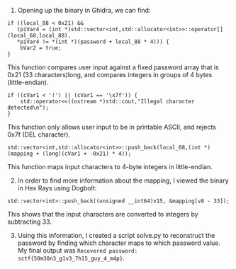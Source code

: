 1. Opening up the binary in Ghidra, we can find:
```
if ((local_88 < 0x21) &&
   (piVar4 = (int *)std::vector<int,std::allocator<int>>::operator[](local_68,local_88),
   *piVar4 != *(int *)(password + local_88 * 4))) {
    bVar2 = true;
}
```
This function compares user input against a fixed password array that is 0x21 (33 characters)long, and compares integers in groups of 4 bytes (little-endian).
```
if ((cVar1 < '!') || (cVar1 == '\x7f')) {
    std::operator<<((ostream *)std::cout,"Illegal character detected\n");
}
```
This function only allows user input to be in printable ASCII, and rejects 0x7f (DEL character).
```
std::vector<int,std::allocator<int>>::push_back(local_68,(int *)(mapping + (long)(cVar1 + -0x21) * 4));
```
This function maps input characters to 4-byte integers in little-endian.

2. In order to find more information about the mapping, I viewed the binary in Hex Rays using Dogbolt:
```
std::vector<int>::push_back((unsigned __int64)v15, &mapping[v8 - 33]);
```
This shows that the input characters are converted to integers by subtracting 33.

3. Using this information, I created a script solve.py to reconstruct the password by finding which character maps to which password value. My final output was `Recovered password: sctf{50m30n3_g1v3_7h15_guy_4_m4p}`. 